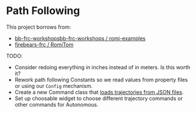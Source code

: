 # Path Following

This project borrows from:
* [bb-frc-workshopsbb-frc-workshops / romi-examples](bb-frc-workshops/romi-examples)
* [firebears-frc / RomiTom](https://github.com/firebears-frc/RomiTom)

TODO:
* Consider redoing everything in inches instead of in meters.  Is this worth it?
* Rework path following Constants so we read values from property files or using our `Config` mechanism.
* Create a new Command class that [loads trajectories from JSON files](https://docs.wpilib.org/en/stable/docs/software/pathplanning/pathweaver/integrating-robot-program.html).
* Set up choosable widget to choose different trajectory commands or other commands for Autonomous.

